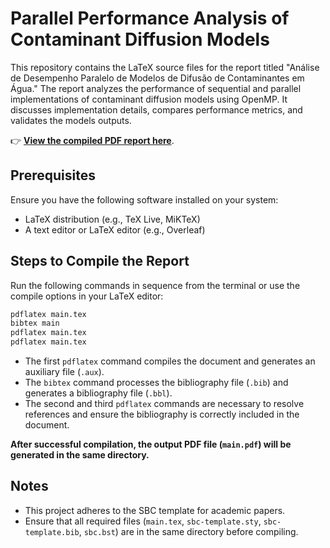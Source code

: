 # Parallel Performance Analysis of Contaminant Diffusion Models

This repository contains the LaTeX source files for the report titled "Análise de Desempenho Paralelo de Modelos de Difusão de Contaminantes em Água." The report analyzes the performance of sequential and parallel implementations of contaminant diffusion models using OpenMP. It discusses implementation details, compares performance metrics, and validates the models outputs.

👉 **[View the compiled PDF report here](./main.pdf)**.

## Prerequisites

Ensure you have the following software installed on your system:
- LaTeX distribution (e.g., TeX Live, MiKTeX)
- A text editor or LaTeX editor (e.g., Overleaf)

## Steps to Compile the Report

Run the following commands in sequence from the terminal or use the compile options in your LaTeX editor:

```sh
pdflatex main.tex
bibtex main
pdflatex main.tex
pdflatex main.tex
```

- The first `pdflatex` command compiles the document and generates an auxiliary file (`.aux`).
- The `bibtex` command processes the bibliography file (`.bib`) and generates a bibliography file (`.bbl`).
- The second and third `pdflatex` commands are necessary to resolve references and ensure the bibliography is correctly included in the document.

**After successful compilation, the output PDF file (`main.pdf`) will be generated in the same directory.**

## Notes
- This project adheres to the SBC template for academic papers.
- Ensure that all required files (`main.tex`, `sbc-template.sty`, `sbc-template.bib`, `sbc.bst`) are in the same directory before compiling.